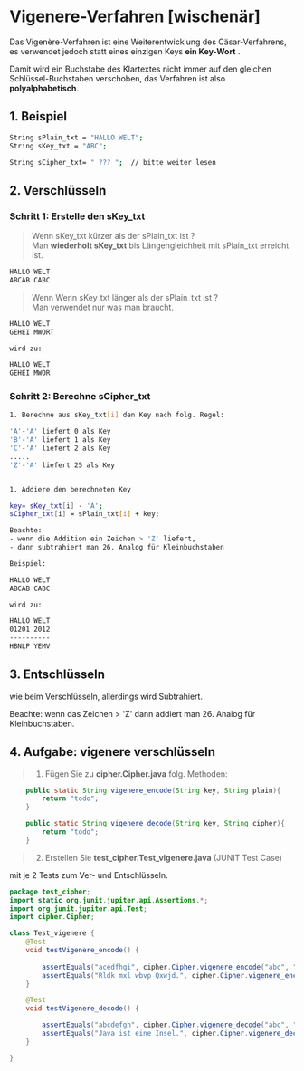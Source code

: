 # Vigenere-Verfahren [wischenär]

Das Vigenère-Verfahren ist eine Weiterentwicklung des Cäsar-Verfahrens,
es verwendet jedoch statt eines einzigen Keys __ein Key-Wort__ .

Damit wird ein Buchstabe des Klartextes nicht immer auf den gleichen Schlüssel-Buchstaben verschoben,
das Verfahren ist also __polyalphabetisch__.

## 1. Beispiel

~~~ bash
String sPlain_txt = "HALLO WELT";
String sKey_txt = "ABC";

String sCipher_txt= " ??? ";  // bitte weiter lesen
~~~

## 2. Verschlüsseln

### Schritt 1: Erstelle den sKey_txt

> Wenn sKey_txt kürzer als der sPlain_txt ist ?  
Man __wiederholt sKey_txt__ bis Längengleichheit mit sPlain_txt erreicht ist.

~~~ bash
HALLO WELT
ABCAB CABC
~~~

> Wenn Wenn sKey_txt länger als der sPlain_txt ist ?  
Man verwendet nur was man braucht.

~~~ bash
HALLO WELT
GEHEI MWORT

wird zu:

HALLO WELT
GEHEI MWOR
~~~

### Schritt 2: Berechne sCipher_txt

~~~ bash
1. Berechne aus sKey_txt[i] den Key nach folg. Regel:

'A'-'A' liefert 0 als Key
'B'-'A' liefert 1 als Key
'C'-'A' liefert 2 als Key
.....
'Z'-'A' liefert 25 als Key


1. Addiere den berechneten Key

key= sKey_txt[i] - 'A';
sCipher_txt[i] = sPlain_txt[i] + key;

Beachte:
- wenn die Addition ein Zeichen > 'Z' liefert,
- dann subtrahiert man 26. Analog für Kleinbuchstaben
~~~

~~~ bash
Beispiel:

HALLO WELT
ABCAB CABC

wird zu:

HALLO WELT
01201 2012
----------
HBNLP YEMV
~~~

## 3. Entschlüsseln

wie beim Verschlüsseln, allerdings wird Subtrahiert.

Beachte: wenn das Zeichen > 'Z' dann addiert man 26. Analog für Kleinbuchstaben.

## 4. Aufgabe: vigenere verschlüsseln

> 1. Fügen Sie zu __cipher.Cipher.java__ folg. Methoden:

~~~ java
    public static String vigenere_encode(String key, String plain){
        return "todo";
    }

    public static String vigenere_decode(String key, String cipher){
        return "todo";
    }
~~~

> 2. Erstellen Sie __test_cipher.Test_vigenere.java__ (JUNIT Test Case)

mit je 2 Tests zum Ver- und Entschlüsseln.

~~~ java
package test_cipher;
import static org.junit.jupiter.api.Assertions.*;
import org.junit.jupiter.api.Test;
import cipher.Cipher;

class Test_vigenere {
	@Test
	void testVigenere_encode() {
		
		assertEquals("acedfhgi", cipher.Cipher.vigenere_encode("abc", "abcdefgh"));
		assertEquals("Rldk mxl wbvp Qxwjd.", cipher.Cipher.vigenere_encode("ilikefsst", "Java ist eine Insel."));
	}

	@Test
	void testVigenere_decode() {

		assertEquals("abcdefgh", cipher.Cipher.vigenere_decode("abc", "acedfhgi")); 
		assertEquals("Java ist eine Insel.", cipher.Cipher.vigenere_decode("ilikefsst", "Rldk mxl wbvp Qxwjd."));  
	}

}
~~~
